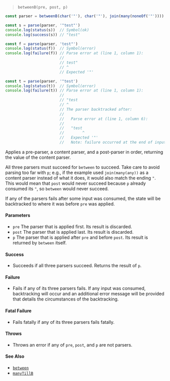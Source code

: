 <!--
 Copyright (c) 2020 Thomas J. Otterson
 
 This software is released under the MIT License.
 https://opensource.org/licenses/MIT
-->

> `betweenB(pre, post, p)`

```javascript
const parser = betweenB(char('"'), char('"'), join(many(noneOf('"'))))

const s = parse(parser, '"test"')
console.log(status(s))  // Symbol(ok)
console.log(success(s)) // "test"

const f = parse(parser, 'test"')
console.log(status(f))  // Symbol(error)
console.log(failure(f)) // Parse error at (line 1, column 1):
                        //
                        // test"
                        // ^
                        // Expected '"'

const t = parse(parser, '"test')
console.log(status(t))  // Symbol(error)
console.log(failure(t)) // Parse error at (line 1, column 1):
                        //
                        // "test
                        // ^
                        // The parser backtracked after:
                        //
                        //   Parse error at (line 1, column 6):
                        //
                        //   "test
                        //        ^
                        //   Expected '"'
                        //   Note: failure occurred at the end of input
```

Applies a pre-parser, a content parser, and a post-parser in order, returning the value of the content parser.

All three parsers must succeed for `between` to succeed. Take care to avoid parsing too far with `p`; e.g., if the example used `join(many(any))` as a content parser instead of what it does, it would also match the ending `"`. This would mean that `post` would never succeed because `p` already consumed its `"`, so `between` would never succeed.

If any of the parsers fails after some input was consumed, the state will be backtracked to where it was before `pre` was applied.

#### Parameters

* `pre` The parser that is applied first. Its result is discarded.
* `post` The parser that is applied last. Its result is discarded.
* `p` The parser that is applied after `pre` and before `post`. Its result is returned by `between` itself.

#### Success

* Succeeds if all three parsers succeed. Returns the result of `p`.

#### Failure

* Fails if any of its three parsers fails. If any input was consumed, backtracking will occur and an additional error message will be provided that details the circumstances of the backtracking.

#### Fatal Failure

* Fails fatally if any of its three parsers fails fatally.

#### Throws

* Throws an error if any of `pre`, `post`, and `p` are not parsers.

#### See Also

* [`between`](between.md)
* [`manyTillB`](manytillb.md)